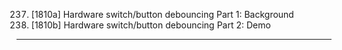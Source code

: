 237. [1810a] Hardware switch/button debouncing Part 1: Background
238. [1810b] Hardware switch/button debouncing Part 2: Demo

---
